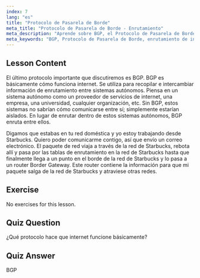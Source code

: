 ```yaml
---
index: 7
lang: "es"
title: "Protocolo de Pasarela de Borde"
meta_title: "Protocolo de Pasarela de Borde - Enrutamiento"
meta_description: "Aprende sobre BGP, el Protocolo de Pasarela de Borde, y cómo permite el enrutamiento de internet entre sistemas autónomos. Comprende los conceptos básicos de BGP para principiantes."
meta_keywords: "BGP, Protocolo de Pasarela de Borde, enrutamiento de internet, sistemas autónomos, redes Linux, tutorial BGP, protocolos de red, guía para principiantes"
---
```


## Lesson Content

El último protocolo importante que discutiremos es BGP. BGP es básicamente cómo funciona internet. Se utiliza para recopilar e intercambiar información de enrutamiento entre sistemas autónomos. Piensa en un sistema autónomo como un proveedor de servicios de internet, una empresa, una universidad, cualquier organización, etc. Sin BGP, estos sistemas no sabrían cómo comunicarse entre sí; simplemente estarían aislados. En lugar de enrutar dentro de estos sistemas autónomos, BGP enruta entre ellos.

Digamos que estabas en tu red doméstica y yo estoy trabajando desde Starbucks. Quiero poder comunicarme contigo, así que envío un correo electrónico. El paquete de red viaja a través de la red de Starbucks, rebota allí y pasa por las tablas de enrutamiento en la red de Starbucks hasta que finalmente llega a un punto en el borde de la red de Starbucks y lo pasa a un router Border Gateway. Este router contiene la información para que mi paquete salga de la red de Starbucks y atraviese otras redes.

## Exercise

No exercises for this lesson.

## Quiz Question

¿Qué protocolo hace que internet funcione básicamente?

## Quiz Answer

BGP
